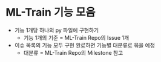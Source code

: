 # ML-Train 기능 모음

- 기능 1개당 하나의 py 파일에 구현하기
  - 기능 1개의 기준 = ML-Train Repo의 Issue 1개
- 이슈 목록의 기능 모두 구현 완료하면 기능별 대분류로 묶을 예정
  - 대분류 = ML-Train Repo의 Milestone 참고